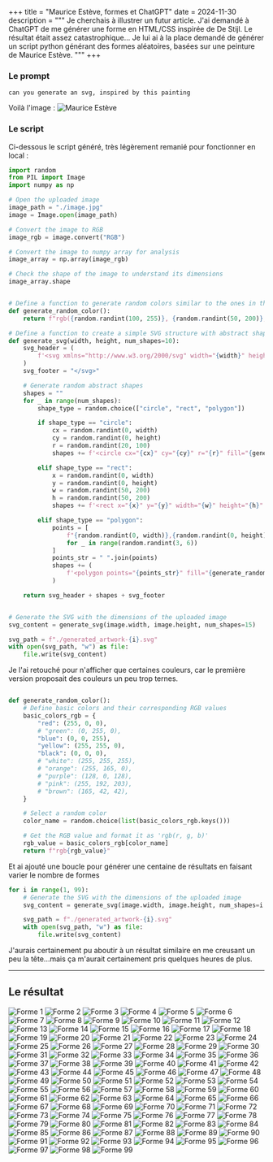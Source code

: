+++
title = "Maurice Estève, formes et ChatGPT"
date = 2024-11-30
description = """
Je cherchais à illustrer un futur article.
J'ai demandé à ChatGPT de me générer une forme en HTML/CSS inspirée de De Stijl. Le résultat était assez catastrophique...
Je lui ai à la place demandé de générer un script python générant des formes aléatoires, basées sur une peinture de Maurice Estève.
"""
+++


### Le prompt

```
can you generate an svg, inspired by this painting
```

Voilà l'image :
![Maurice Estève](./image.jpg)

### Le script

Ci-dessous le script généré, très légèrement remanié pour fonctionner en local :

```py
import random
from PIL import Image
import numpy as np

# Open the uploaded image
image_path = "./image.jpg"
image = Image.open(image_path)

# Convert the image to RGB
image_rgb = image.convert("RGB")

# Convert the image to numpy array for analysis
image_array = np.array(image_rgb)

# Check the shape of the image to understand its dimensions
image_array.shape


# Define a function to generate random colors similar to the ones in the image
def generate_random_color():
    return f"rgb({random.randint(100, 255)}, {random.randint(50, 200)}, {random.randint(50, 255)})"

# Define a function to create a simple SVG structure with abstract shapes
def generate_svg(width, height, num_shapes=10):
    svg_header = (
        f'<svg xmlns="http://www.w3.org/2000/svg" width="{width}" height="{height}">'
    )
    svg_footer = "</svg>"

    # Generate random abstract shapes
    shapes = ""
    for _ in range(num_shapes):
        shape_type = random.choice(["circle", "rect", "polygon"])

        if shape_type == "circle":
            cx = random.randint(0, width)
            cy = random.randint(0, height)
            r = random.randint(20, 100)
            shapes += f'<circle cx="{cx}" cy="{cy}" r="{r}" fill="{generate_random_color()}" />'

        elif shape_type == "rect":
            x = random.randint(0, width)
            y = random.randint(0, height)
            w = random.randint(50, 200)
            h = random.randint(50, 200)
            shapes += f'<rect x="{x}" y="{y}" width="{w}" height="{h}" fill="{generate_random_color()}" />'

        elif shape_type == "polygon":
            points = [
                f"{random.randint(0, width)},{random.randint(0, height)}"
                for _ in range(random.randint(3, 6))
            ]
            points_str = " ".join(points)
            shapes += (
                f'<polygon points="{points_str}" fill="{generate_random_color()}" />'
            )

    return svg_header + shapes + svg_footer


# Generate the SVG with the dimensions of the uploaded image
svg_content = generate_svg(image.width, image.height, num_shapes=15)

svg_path = f"./generated_artwork-{i}.svg"
with open(svg_path, "w") as file:
    file.write(svg_content)
```

Je l'ai retouché pour n'afficher que certaines couleurs, car le première version proposait des couleurs un peu trop ternes.

```py

def generate_random_color():
    # Define basic colors and their corresponding RGB values
    basic_colors_rgb = {
        "red": (255, 0, 0),
        # "green": (0, 255, 0),
        "blue": (0, 0, 255),
        "yellow": (255, 255, 0),
        "black": (0, 0, 0),
        # "white": (255, 255, 255),
        # "orange": (255, 165, 0),
        # "purple": (128, 0, 128),
        # "pink": (255, 192, 203),
        # "brown": (165, 42, 42),
    }

    # Select a random color
    color_name = random.choice(list(basic_colors_rgb.keys()))

    # Get the RGB value and format it as 'rgb(r, g, b)'
    rgb_value = basic_colors_rgb[color_name]
    return f"rgb{rgb_value}"
```

Et ai ajouté une boucle pour générer une centaine de résultats en faisant varier le nombre de formes

```py
for i in range(1, 99):
    # Generate the SVG with the dimensions of the uploaded image
    svg_content = generate_svg(image.width, image.height, num_shapes=i * 2)

    svg_path = f"./generated_artwork-{i}.svg"
    with open(svg_path, "w") as file:
        file.write(svg_content)
```

J'aurais certainement pu aboutir à un résultat similaire en me creusant un peu la tête...mais ça m'aurait certainement pris quelques heures de plus.

---


## Le résultat

![Forme 1](./generated_artwork-1.svg)
![Forme 2](./generated_artwork-2.svg)
![Forme 3](./generated_artwork-3.svg)
![Forme 4](./generated_artwork-4.svg)
![Forme 5](./generated_artwork-5.svg)
![Forme 6](./generated_artwork-6.svg)
![Forme 7](./generated_artwork-7.svg)
![Forme 8](./generated_artwork-8.svg)
![Forme 9](./generated_artwork-9.svg)
![Forme 10](./generated_artwork-10.svg)
![Forme 11](./generated_artwork-11.svg)
![Forme 12](./generated_artwork-12.svg)
![Forme 13](./generated_artwork-13.svg)
![Forme 14](./generated_artwork-14.svg)
![Forme 15](./generated_artwork-15.svg)
![Forme 16](./generated_artwork-16.svg)
![Forme 17](./generated_artwork-17.svg)
![Forme 18](./generated_artwork-18.svg)
![Forme 19](./generated_artwork-19.svg)
![Forme 20](./generated_artwork-20.svg)
![Forme 21](./generated_artwork-21.svg)
![Forme 22](./generated_artwork-22.svg)
![Forme 23](./generated_artwork-23.svg)
![Forme 24](./generated_artwork-24.svg)
![Forme 25](./generated_artwork-25.svg)
![Forme 26](./generated_artwork-26.svg)
![Forme 27](./generated_artwork-27.svg)
![Forme 28](./generated_artwork-28.svg)
![Forme 29](./generated_artwork-29.svg)
![Forme 30](./generated_artwork-30.svg)
![Forme 31](./generated_artwork-31.svg)
![Forme 32](./generated_artwork-32.svg)
![Forme 33](./generated_artwork-33.svg)
![Forme 34](./generated_artwork-34.svg)
![Forme 35](./generated_artwork-35.svg)
![Forme 36](./generated_artwork-36.svg)
![Forme 37](./generated_artwork-37.svg)
![Forme 38](./generated_artwork-38.svg)
![Forme 39](./generated_artwork-39.svg)
![Forme 40](./generated_artwork-40.svg)
![Forme 41](./generated_artwork-41.svg)
![Forme 42](./generated_artwork-42.svg)
![Forme 43](./generated_artwork-43.svg)
![Forme 44](./generated_artwork-44.svg)
![Forme 45](./generated_artwork-45.svg)
![Forme 46](./generated_artwork-46.svg)
![Forme 47](./generated_artwork-47.svg)
![Forme 48](./generated_artwork-48.svg)
![Forme 49](./generated_artwork-49.svg)
![Forme 50](./generated_artwork-50.svg)
![Forme 51](./generated_artwork-51.svg)
![Forme 52](./generated_artwork-52.svg)
![Forme 53](./generated_artwork-53.svg)
![Forme 54](./generated_artwork-54.svg)
![Forme 55](./generated_artwork-55.svg)
![Forme 56](./generated_artwork-56.svg)
![Forme 57](./generated_artwork-57.svg)
![Forme 58](./generated_artwork-58.svg)
![Forme 59](./generated_artwork-59.svg)
![Forme 60](./generated_artwork-60.svg)
![Forme 61](./generated_artwork-61.svg)
![Forme 62](./generated_artwork-62.svg)
![Forme 63](./generated_artwork-63.svg)
![Forme 64](./generated_artwork-64.svg)
![Forme 65](./generated_artwork-65.svg)
![Forme 66](./generated_artwork-66.svg)
![Forme 67](./generated_artwork-67.svg)
![Forme 68](./generated_artwork-68.svg)
![Forme 69](./generated_artwork-69.svg)
![Forme 70](./generated_artwork-70.svg)
![Forme 71](./generated_artwork-71.svg)
![Forme 72](./generated_artwork-72.svg)
![Forme 73](./generated_artwork-73.svg)
![Forme 74](./generated_artwork-74.svg)
![Forme 75](./generated_artwork-75.svg)
![Forme 76](./generated_artwork-76.svg)
![Forme 77](./generated_artwork-77.svg)
![Forme 78](./generated_artwork-78.svg)
![Forme 79](./generated_artwork-79.svg)
![Forme 80](./generated_artwork-80.svg)
![Forme 81](./generated_artwork-81.svg)
![Forme 82](./generated_artwork-82.svg)
![Forme 83](./generated_artwork-83.svg)
![Forme 84](./generated_artwork-84.svg)
![Forme 85](./generated_artwork-85.svg)
![Forme 86](./generated_artwork-86.svg)
![Forme 87](./generated_artwork-87.svg)
![Forme 88](./generated_artwork-88.svg)
![Forme 89](./generated_artwork-89.svg)
![Forme 90](./generated_artwork-90.svg)
![Forme 91](./generated_artwork-91.svg)
![Forme 92](./generated_artwork-92.svg)
![Forme 93](./generated_artwork-93.svg)
![Forme 94](./generated_artwork-94.svg)
![Forme 95](./generated_artwork-95.svg)
![Forme 96](./generated_artwork-96.svg)
![Forme 97](./generated_artwork-97.svg)
![Forme 98](./generated_artwork-98.svg)
![Forme 99](./generated_artwork-99.svg)
